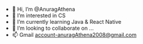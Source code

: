 - 👋 Hi, I’m @AnuragAthena
- 👀 I’m interested in CS
- 🌱 I’m currently learning Java & React Native
- 💞️ I’m looking to collaborate on ...
- 📫 Gmail account-anuragAthena2008@gmail.com

<!---
AnuragAthena/AnuragAthena is a ✨ special ✨ repository because its `README.md` (this file) appears on your GitHub profile.
You can click the Preview link to take a look at your changes.
--->

